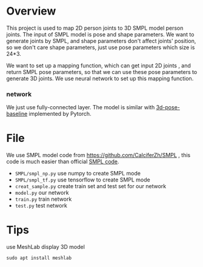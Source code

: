# Overview

This project is used to map 2D person joints to 3D SMPL model person joints. The input of SMPL model is pose and shape parameters. We want to generate joints by SMPL, and shape parameters don't affect joints' position, so we don't care shape parameters, just use pose parameters which size is 24*3.

We want to set up a mapping function, which can get input 2D joints  , and return SMPL pose parameters,  so that we can use these pose parameters to generate 3D joints. We use neural network to set up this mapping function.

### network 

We just use fully-connected layer. The model is similar with [3d-pose-baseline](https://github.com/una-dinosauria/3d-pose-baseline)  implemented by Pytorch.      

# File

We use SMPL model code from https://github.com/CalciferZh/SMPL , this code is much easier than official  [SMPL code](http://smpl.is.tue.mpg.de/).     

- `SMPL/smpl_np.py` use numpy to create SMPL mode
- `SMPL/smpl_tf.py` use tensorflow to create SMPL mode
- `creat_sample.py` create train set and test set for our network 
- `model.py` our network 
- `train.py` train network
- `test.py` test network

# Tips
use MeshLab display 3D model
```
sudo apt install meshlab
```
